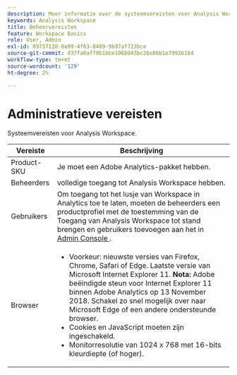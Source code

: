 ```yaml
---
description: Meer informatie over de systeemvereisten voor Analysis Workspace.
keywords: Analysis Workspace
title: Beheervereisten
feature: Workspace Basics
role: User, Admin
exl-id: 89737128-8a99-4f63-8409-9b97af723bce
source-git-commit: d37fa0aff0b1bbe196b943bc26e86b1e79936184
workflow-type: tm+mt
source-wordcount: '129'
ht-degree: 2%

---
```


# Administratieve vereisten

Systeemvereisten voor Analysis Workspace.

| Vereiste | Beschrijving |
|--- |--- |
| Product-SKU | Je moet een Adobe Analytics-pakket hebben. |
| Beheerders | volledige toegang tot Analysis Workspace hebben. |
| Gebruikers | Om toegang tot het lusje van Workspace in Analytics toe te laten, moeten de beheerders een productprofiel met de toestemming van de Toegang van Analysis Workspace tot stand brengen en gebruikers toevoegen aan het in [ Admin Console ](/help/admin/admin-console/permissions/product-profile.md). |
| Browser | <ul><li>Voorkeur: nieuwste versies van Firefox, Chrome, Safari of Edge. Laatste versie van Microsoft Internet Explorer 11. **Nota:** Adobe beëindigde steun voor Internet Explorer 11 binnen Adobe Analytics op 13 November 2018. Schakel zo snel mogelijk over naar Microsoft Edge of een andere ondersteunde browser.</li><li>Cookies en JavaScript moeten zijn ingeschakeld.</li><li>Monitorresolutie van 1024 x 768 met 16-bits kleurdiepte (of hoger).</li></ul> |
